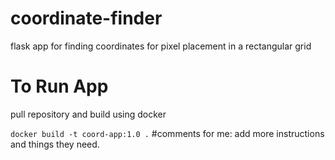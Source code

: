 # coordinate-finder
flask app for finding coordinates for pixel placement in a rectangular grid

# To Run App

pull repository and build using docker

``` docker build -t coord-app:1.0 . ```
#comments for me: add more instructions and things they need.

